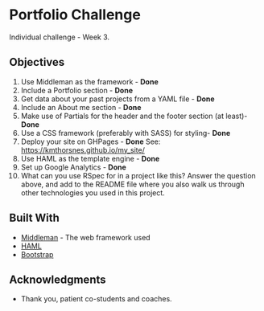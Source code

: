 # Portfolio Challenge

Individual challenge - Week 3. 

## Objectives

1. Use Middleman as the framework - **Done**
2. Include a Portfolio section - **Done**
3. Get data about your past projects from a YAML file - **Done**
4. Include an About me section - **Done**
5. Make use of Partials for the header and the footer section (at least)- **Done**
6. Use a CSS framework (preferably with SASS) for styling- **Done**
7. Deploy your site on GHPages - **Done** See: https://kmthorsnes.github.io/my_site/
8. Use HAML as the template engine - **Done**
9. Set up Google Analytics - **Done**
10. What can you use RSpec for in a project like this? 
Answer the question above, and add to the README file where you also walk us through other technologies you used in this project.

## Built With

* [Middleman](https://middlemanapp.com/) - The web framework used
* [HAML](http://haml.info/)
* [Bootstrap](https://getbootstrap.com/)

## Acknowledgments

* Thank you, patient co-students and coaches.
